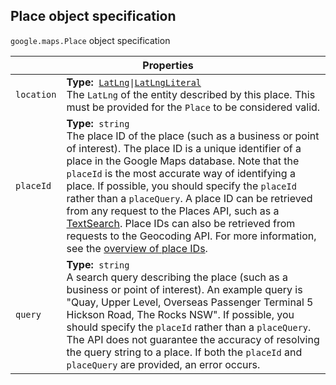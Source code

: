 <h2 id="Place"> Place object specification </h2><p>
<code><span itemprop="path">google.maps</span>.<span itemprop="name">Place</span></code>
object specification
</p><div class="devsite-table-wrapper"><table class="properties responsive" summary="record Place - Properties">
<thead>
<tr><th colspan="2">Properties</th>
</tr></thead>
<tbody>
<tr>
<td><code><span>location</span></code></td>
<td><div><strong>Type:</strong>&nbsp; <code><a href="https://github.com/amenadiel/google-maps-documentation/blob/master/docs/LatLng.md">LatLng</a>|<a href="https://github.com/amenadiel/google-maps-documentation/blob/master/docs/LatLngLiteral.md">LatLngLiteral</a></code></div>
<div class="desc">The <code>LatLng</code> of the entity described by this place. This must be provided for the <code>Place</code> to be considered valid.</div></td>
</tr>
<tr>
<td><code><span>placeId</span></code></td>
<td><div><strong>Type:</strong>&nbsp; <code>string</code></div>
<div class="desc">The place ID of the place (such as a business or point of interest). The place ID is a unique identifier of a place in the Google Maps database. Note that the <code>placeId</code> is the most accurate way of identifying a place. If possible, you should specify the <code>placeId</code> rather than a <code>placeQuery</code>. A place ID can be retrieved from any request to the Places API, such as a <a href="https://developers.google.com/places/webservice/search">TextSearch</a>. Place IDs can also be retrieved from requests to the Geocoding API. For more information, see the <a href="https://developers.google.com/places/place-id">overview of place IDs</a>.</div></td>
</tr>
<tr>
<td><code><span>query</span></code></td>
<td><div><strong>Type:</strong>&nbsp; <code>string</code></div>
<div class="desc">A search query describing the place (such as a business or point of interest). An example query is "Quay, Upper Level, Overseas Passenger Terminal 5 Hickson Road, The Rocks NSW". If possible, you should specify the <code>placeId</code> rather than a <code>placeQuery</code>. The API does not guarantee the accuracy of resolving the query string to a place. If both the <code>placeId</code> and <code>placeQuery</code> are provided, an error occurs.</div></td>
</tr>
</tbody>
</table></div>